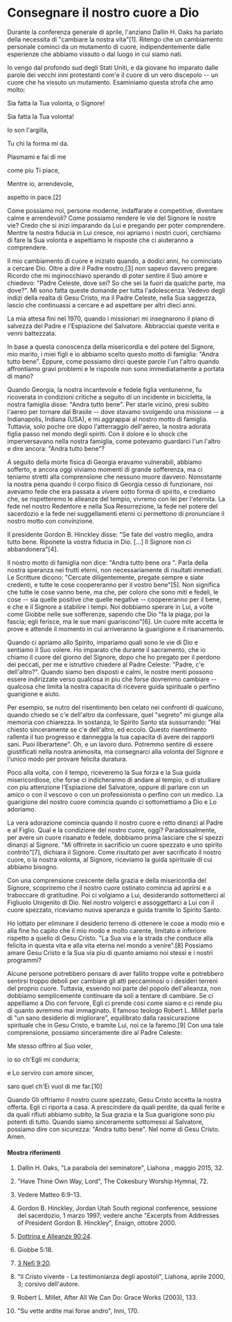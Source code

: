 # Consegnare il nostro cuore a Dio

Durante la conferenza generale di aprile, l'anziano Dallin H. Oaks ha parlato
della necessita di "cambiare la nostra vita"[1]. Ritengo che un cambiamento
personale cominci da un mutamento di cuore, indipendentemente dalle esperienze
che abbiamo vissuto o dal luogo in cui siamo nati.

Io vengo dal profondo sud degli Stati Uniti, e da giovane ho imparato dalle
parole dei vecchi inni protestanti com'e il cuore di un vero discepolo -- un
cuore che ha vissuto un mutamento. Esaminiamo questa strofa che amo molto:

Sia fatta la Tua volonta, o Signore!

Sia fatta la Tua volonta!

Io son l'argilla,

Tu chi la forma mi da.

Plasmami e fai di me

come piu Ti piace,

Mentre io, arrendevole,

aspetto in pace.[2]

Come possiamo noi, persone moderne, indaffarate e competitive, diventare calme
e arrendevoli? Come possiamo rendere le vie del Signore le nostre vie? Credo
che si inizi imparando da Lui e pregando per poter comprendere. Mentre la
nostra fiducia in Lui cresce, noi apriamo i nostri cuori, cerchiamo di fare la
Sua volonta e aspettiamo le risposte che ci aiuteranno a comprendere.

Il mio cambiamento di cuore e iniziato quando, a dodici anni, ho cominciato a
cercare Dio. Oltre a dire il Padre nostro,[3] non sapevo davvero pregare.
Ricordo che mi inginocchiavo sperando di poter sentire il Suo amore e
chiedevo: "Padre Celeste, dove sei? So che sei la fuori da qualche parte, ma
dove?". Mi sono fatta queste domande per tutta l'adolescenza. Vedevo degli
indizi della realta di Gesu Cristo, ma il Padre Celeste, nella Sua saggezza,
lascio che continuassi a cercare e ad aspettare per altri dieci anni.

La mia attesa fini nel 1970, quando i missionari mi insegnarono il piano di
salvezza del Padre e l'Espiazione del Salvatore. Abbracciai queste verita e
venni battezzata.

In base a questa conoscenza della misericordia e del potere del Signore, mio
marito, i miei figli e io abbiamo scelto questo motto di famiglia: "Andra
tutto bene". Eppure, come possiamo dirci queste parole l'un l'altro quando
affrontiamo gravi problemi e le risposte non sono immediatamente a portata di
mano?

Quando Georgia, la nostra incantevole e fedele figlia ventunenne, fu
ricoverata in condizioni critiche a seguito di un incidente in bicicletta, la
nostra famiglia disse: "Andra tutto bene". Per starle vicino, presi subito
l'aereo per tornare dal Brasile -- dove stavamo svolgendo una missione -- a
Indianapolis, Indiana (USA), e mi aggrappai al nostro motto di famiglia.
Tuttavia, solo poche ore dopo l'atterraggio dell'aereo, la nostra adorata
figlia passo nel mondo degli spiriti. Con il dolore e lo shock che
imperversavano nella nostra famiglia, come potevamo guardarci l'un l'altro e
dire ancora: "Andra tutto bene"?

A seguito della morte fisica di Georgia eravamo vulnerabili, abbiamo sofferto,
e ancora oggi viviamo momenti di grande sofferenza, ma ci teniamo stretti alla
comprensione che nessuno muore davvero. Nonostante la nostra pena quando il
corpo fisico di Georgia cesso di funzionare, noi avevamo fede che era passata
a vivere sotto forma di spirito, e crediamo che, se rispetteremo le alleanze
del tempio, vivremo con lei per l'eternita. La fede nel nostro Redentore e
nella Sua Resurrezione, la fede nel potere del sacerdozio e la fede nei
suggellamenti eterni ci permettono di pronunciare il nostro motto con
convinzione.

Il presidente Gordon B. Hinckley disse: "Se fate del vostro meglio, andra
tutto bene. Riponete la vostra fiducia in Dio. [...] Il Signore non ci
abbandonera"[4].

Il nostro motto di famiglia non dice: "Andra tutto bene ora ". Parla della
nostra speranza nei frutti eterni, non necessariamente di risultati immediati.
Le Scritture dicono: "Cercate diligentemente, pregate sempre e siate credenti,
e tutte le cose coopereranno per il vostro bene"[5]. Non significa che tutte
le cose vanno bene, ma che, per coloro che sono miti e fedeli, le cose -- sia
quelle positive che quelle negative -- coopereranno per il bene, e che e il
Signore a stabilire i tempi. Noi dobbiamo sperare in Lui, a volte come Giobbe
nelle sue sofferenze, sapendo che Dio "fa la piaga, poi la fascia; egli
ferisce, ma le sue mani guariscono"[6]. Un cuore mite accetta le prove e
attende il momento in cui arriveranno la guarigione e il risanamento.

Quando ci apriamo allo Spirito, impariamo quali sono le vie di Dio e sentiamo
il Suo volere. Ho imparato che durante il sacramento, che io chiamo il cuore
del giorno del Signore, dopo che ho pregato per il perdono dei peccati, per me
e istruttivo chiedere al Padre Celeste: "Padre, c'e dell'altro?". Quando siamo
ben disposti e calmi, le nostre menti possono essere indirizzate verso
qualcosa in piu che forse dovremmo cambiare -- qualcosa che limita la nostra
capacita di ricevere guida spirituale o perfino guarigione e aiuto.

Per esempio, se nutro del risentimento ben celato nei confronti di qualcuno,
quando chiedo se c'e dell'altro da confessare, quel "segreto" mi giunge alla
memoria con chiarezza. In sostanza, lo Spirito Santo sta sussurrando: "Hai
chiesto sinceramente se c'e dell'altro, ed eccolo. Questo risentimento
rallenta il tuo progresso e danneggia la tua capacita di avere dei rapporti
sani. Puoi liberartene". Oh, e un lavoro duro. Potremmo sentire di essere
giustificati nella nostra animosita, ma consegnarci alla volonta del Signore e
l'unico modo per provare felicita duratura.

Poco alla volta, con il tempo, riceveremo la Sua forza e la Sua guida
misericordiose, che forse ci indicheranno di andare al tempio, o di studiare
con piu attenzione l'Espiazione del Salvatore, oppure di parlare con un amico
o con il vescovo o con un professionista o perfino con un medico. La
guarigione del nostro cuore comincia quando ci sottomettiamo a Dio e Lo
adoriamo.

La vera adorazione comincia quando il nostro cuore e retto dinanzi al Padre e
al Figlio. Qual e la condizione del nostro cuore, oggi? Paradossalmente, per
avere un cuore risanato e fedele, dobbiamo prima lasciare che si spezzi
dinanzi al Signore. "Mi offrirete in sacrificio un cuore spezzato e uno
spirito contrito"[7], dichiara il Signore. Come risultato per aver sacrificato
il nostro cuore, o la nostra volonta, al Signore, riceviamo la guida
spirituale di cui abbiamo bisogno.

Con una comprensione crescente della grazia e della misericordia del Signore,
scopriremo che il nostro cuore ostinato comincia ad aprirsi e a traboccare di
gratitudine. Poi ci volgiamo a Lui, desiderando sottometterci al Figliuolo
Unigenito di Dio. Nel nostro volgerci e assoggettarci a Lui con il cuore
spezzato, riceviamo nuova speranza e guida tramite lo Spirito Santo.

Ho lottato per eliminare il desiderio terreno di ottenere le cose a modo mio e
alla fine ho capito che il mio modo e molto carente, limitato e inferiore
rispetto a quello di Gesu Cristo. "La Sua via e la strada che conduce alla
felicita in questa vita e alla vita eterna nel mondo a venire".[8] Possiamo
amare Gesu Cristo e la Sua via piu di quanto amiamo noi stessi e i nostri
programmi?

Alcune persone potrebbero pensare di aver fallito troppe volte e potrebbero
sentirsi troppo deboli per cambiare gli atti peccaminosi o i desideri terreni
del proprio cuore. Tuttavia, essendo noi parte del popolo dell'alleanza, non
dobbiamo semplicemente continuare da soli a tentare di cambiare. Se ci
appelliamo a Dio con fervore, Egli ci prende cosi come siamo e ci rende piu di
quanto avremmo mai immaginato. Il famoso teologo Robert L. Millet parla di "un
sano desiderio di migliorare", equilibrato dalla rassicurazione spirituale che
in Gesu Cristo, e tramite Lui, noi ce la faremo.[9] Con una tale comprensione,
possiamo sinceramente dire al Padre Celeste:

Me stesso offriro al Suo voler,

io so ch'Egli mi condurra;

e Lo serviro con amore sincer,

saro quel ch'Ei vuol di me far.[10]

Quando Gli offriamo il nostro cuore spezzato, Gesu Cristo accetta la nostra
offerta. Egli ci riporta a casa. A prescindere da quali perdite, da quali
ferite e da quali rifiuti abbiamo subito, la Sua grazia e la Sua guarigione
sono piu potenti di tutto. Quando siamo sinceramente sottomessi al Salvatore,
possiamo dire con sicurezza: "Andra tutto bene". Nel nome di Gesu Cristo.
Amen.

#### Mostra riferimenti

  1.  Dallin H. Oaks, "La parabola del seminatore", Liahona  , maggio 2015, 32.

  2.  "Have Thine Own Way, Lord", The Cokesbury Worship Hymnal, 72.

  3.  Vedere Matteo 6:9-13.

  4.  Gordon B. Hinckley, Jordan Utah South regional conference, sessione del sacerdozio, 1 marzo 1997; vedere anche "Excerpts from Addresses of President Gordon B. Hinckley", Ensign, ottobre 2000.

  5.  [Dottrina e Alleanze 90:24](https://www.lds.org/scriptures/dc-testament/dc/90.24?lang=ita#23).

  6.  Giobbe 5:18.

  7.  [3 Nefi 9:20](https://www.lds.org/scriptures/bofm/3-ne/9.20?lang=ita#19).

  8.  "Il Cristo vivente - La testimonianza degli apostoli", Liahona, aprile 2000, 3; corsivo dell'autore.

  9.  Robert L. Millet, After All We Can Do: Grace Works (2003), 133.

  10.  "Su vette ardite mai forse andro", Inni, 170.

